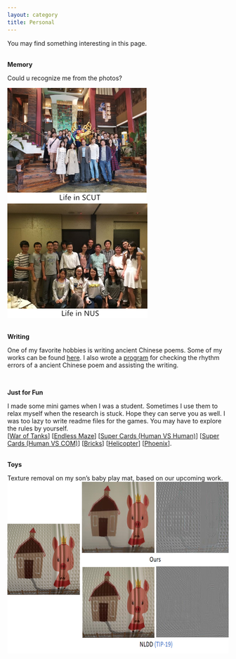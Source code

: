 ```yaml
---
layout: category
title: Personal
---
```

<p>You may find something interesting in this page.</p>
<br>
<h7><strong>Memory</strong></h7>
<p>Could u recognize me from the photos?</p>
<img src="https://github.com/csyhquan/csyhquan.github.io/raw/master/images/personal_1.png" alt="" height="260"/>
<img src="https://github.com/csyhquan/csyhquan.github.io/raw/master/images/personal_2.png" alt="" height="260"/>
<br>
<br>

<h7><strong>Writing</strong></h7>
<p>One of my favorite hobbies is writing ancient Chinese poems. Some of my works can be found <a href="https://csyhquan.github.io/category/poem/poem.html">here</a>. I also wrote a <a href="https://github.com/csyhquan/csyhquan.github.io/raw/master/category/poem/PoemAssist.rar">program</a> for checking the rhythm errors of a ancient Chinese poem and assisting the writing.</p>
<br>

<h7><strong>Just for Fun</strong></h7>
<p>I made some mini games when I was a student. Sometimes I use them to relax myself when the research is stuck. Hope they can serve you as well. I was too lazy to write readme files for the games. You may have to explore the rules by yourself.<br>
[<a href="https://github.com/csyhquan/csyhquan.github.io/raw/master/games/War%20of%20Tank.rar">War of Tanks</a>] [<a href="https://github.com/csyhquan/csyhquan.github.io/raw/master/games/EndlessMaze.rar">Endless Maze</a>] [<a href="https://github.com/csyhquan/csyhquan.github.io/raw/master/games/SuperCards_HvsH.rar">Super Cards (Human VS Human)</a>] [<a href="https://github.com/csyhquan/csyhquan.github.io/raw/master/games/SuperCards_HvsC.rar">Super Cards (Human VS COM)</a>] [<a href="https://github.com/csyhquan/csyhquan.github.io/raw/master/games/Bricks.rar">Bricks</a>] [<a href="https://github.com/csyhquan/csyhquan.github.io/raw/master/games/Helicopter.rar">Helicopter</a>] [<a href="https://github.com/csyhquan/csyhquan.github.io/raw/master/games/Phoenix.rar">Phoenix</a>].
</p>
<br>
<h7><strong>Toys</strong></h7>
<p>
Texture removal on my son’s baby play mat, based on our upcoming work.
<br>
<img src="https://github.com/csyhquan/csyhquan.github.io/raw/master/images/personal_3.png" alt="" height="390"/>
</p>